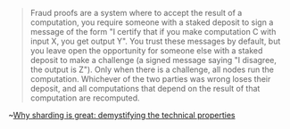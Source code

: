 ---
---

> Fraud proofs are a system where to accept the result of a computation, you require someone with a staked deposit to sign a message of the form "I certify that if you make computation C with input X, you get output Y". You trust these messages by default, but you leave open the opportunity for someone else with a staked deposit to make a challenge (a signed message saying "I disagree, the output is Z"). Only when there is a challenge, all nodes run the computation. Whichever of the two parties was wrong loses their deposit, and all computations that depend on the result of that computation are recomputed.

~[Why sharding is great: demystifying the technical properties](https://vitalik.ca/general/2021/04/07/sharding.html)
